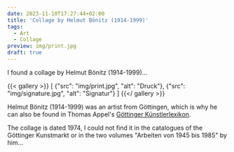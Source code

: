 ```yaml
---
date: 2023-11-10T17:27:44+02:00
title: 'Collage by Helmut Bönitz (1914-1999)'
tags:
  - Art
  - Collage
preview: img/print.jpg
draft: true
---
```


I found a collage by Helmut Bönitz (1914-1999)...
<!--more-->

{{< gallery >}}
[
  {"src": "img/print.jpg", "alt": "Druck"},
  {"src": "img/signature.jpg", "alt": "Signatur"}
]
{{</ gallery >}}

Helmut Bönitz (1914-1999) was an artist from Göttingen, which is why he can also be found in Thomas Appel's [Göttinger Künstlerlexikon](https://univerlag.uni-goettingen.de/bitstream/handle/3/isbn-978-3-86395-504-5/Appel_diss.pdf).

The collage is dated 1974, I could not find it in the catalogues of the Göttinger Kunstmarkt or in the two volumes "Arbeiten von 1945 bis 1985" by him...
